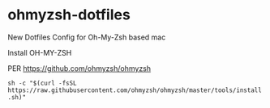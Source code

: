 # ohmyzsh-dotfiles
New Dotfiles Config for Oh-My-Zsh based mac

Install OH-MY-ZSH

PER https://github.com/ohmyzsh/ohmyzsh

```sh -c "$(curl -fsSL https://raw.githubusercontent.com/ohmyzsh/ohmyzsh/master/tools/install.sh)"```
